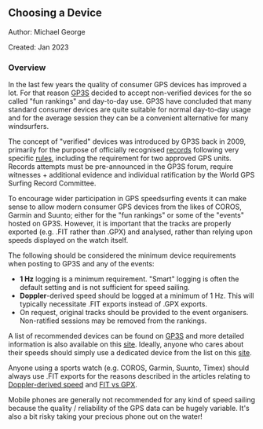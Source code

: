 ## Choosing a Device

Author: Michael George

Created: Jan 2023



### Overview

In the last few years the quality of consumer GPS devices has improved a lot. For that reason [GP3S](https://www.gps-speedsurfing.com/default.aspx?mnu=item&item=GPSInfo) decided to accept non-verified devices for the so called "fun rankings" and day-to-day use. GP3S have concluded that many standard consumer devices are quite suitable for normal day-to-day usage and for the average session they can be a convenient alternative for many windsurfers. 

The concept of "verified" devices was introduced by GP3S back in 2009, primarily for the purpose of officially recognised [records](https://www.gps-speedsurfing.com/default.aspx?mnu=forum&forum=193) following very specific [rules](https://web.archive.org/web/20150915042330/https://www.gps-speedsurfing.com/media/uploadimages/GPS_record_Rules%20VA1%202009-09-01.pdf), including the requirement for two approved GPS units. Records attempts must be pre-announced in the GP3S forum, require witnesses + additional evidence and individual ratification by the World GPS Surfing Record Committee.  

To encourage wider participation in GPS speedsurfing events it can make sense to allow modern consumer GPS devices from the likes of COROS, Garmin and Suunto; either for the "fun rankings" or some of the "events" hosted on GP3S. However, it is important that the tracks are properly exported (e.g. .FIT rather than .GPX) and analysed, rather than relying upon speeds displayed on the watch itself.

The following should be considered the minimum device requirements when posting to GP3S and any of the events:

- **1 Hz** logging is a minimum requirement. "Smart" logging is often the default setting and is not sufficient for speed sailing.
- **Doppler**-derived speed should be logged at a minimum of 1 Hz. This will typically necessitate .FIT exports instead of .GPX exports.
- On request, original tracks should be provided to the event organisers. Non-ratified sessions may be removed from the rankings.

A list of recommended devices can be found on [GP3S](https://www.gps-speedsurfing.com/default.aspx?mnu=item&item=GPSInfo) and more detailed information is also available on this [site](../../devices/README.md). Ideally, anyone who cares about their speeds should simply use a dedicated device from the list on this [site](../../devices/README.md).

Anyone using a sports watch (e.g. COROS, Garmin, Suunto, Timex) should always use .FIT exports for the reasons described in the articles relating to [Doppler-derived speed](../doppler/README.md) and [FIT vs GPX](../fit/README.md).

Mobile phones are generally not recommended for any kind of speed sailing because the quality / reliability of the GPS data can be hugely variable. It's also a bit risky taking your precious phone out on the water!

